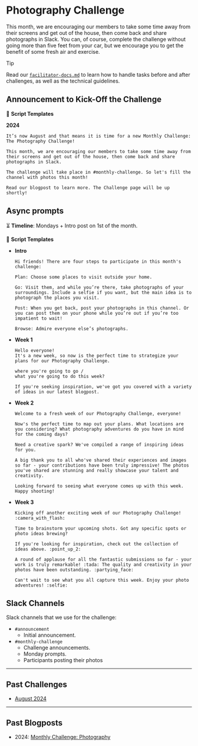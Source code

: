 # Photography Challenge

This month, we are encouraging our members to take some time away from their screens and get out of the house, then come back and share photographs in Slack. You can, of course, complete the challenge without going more than five feet from your car, but we encourage you to get the benefit of some fresh air and exercise.

> [!TIP]
> Read our [`facilitator-docs.md`](../facilitators-docs.md) to learn how to handle tasks before and after challenges, as well as the technical guidelines.

## Announcement to Kick-Off the Challenge

📃 **Script Templates**

**2024**

```text
It’s now August and that means it is time for a new Monthly Challenge: The Photography Challenge!

This month, we are encouraging our members to take some time away from their screens and get out of the house, then come back and share photographs in Slack.

The challenge will take place in #monthly-challenge. So let's fill the channel with photos this month!

Read our blogpost to learn more. The Challenge page will be up shortly!
```

## Async prompts

⏳ **Timeline**: Mondays + Intro post on 1st of the month.

📃 **Script Templates**

- **Intro**

  ```text
  Hi friends! There are four steps to participate in this month's challenge:

  Plan: Choose some places to visit outside your home.

  Go: Visit them, and while you’re there, take photographs of your surroundings. Include a selfie if you want, but the main idea is to photograph the places you visit.

  Post: When you get back, post your photographs in this channel. Or you can post them on your phone while you’re out if you’re too impatient to wait!

  Browse: Admire everyone else’s photographs.
  ```

- **Week 1**

  ```text
  Hello everyone!
  It's a new week, so now is the perfect time to strategize your plans for our Photography Challenge.

  where you're going to go /
  what you're going to do this week?

  If you're seeking inspiration, we've got you covered with a variety of ideas in our latest blogpost.
  ```

- **Week 2**

  ```text
  Welcome to a fresh week of our Photography Challenge, everyone!

  Now's the perfect time to map out your plans. What locations are you considering? What photography adventures do you have in mind for the coming days?

  Need a creative spark? We've compiled a range of inspiring ideas for you.

  A big thank you to all who've shared their experiences and images so far - your contributions have been truly impressive! The photos you've shared are stunning and really showcase your talent and creativity.

  Looking forward to seeing what everyone comes up with this week. Happy shooting!
  ```

- **Week 3**

  ```text
  Kicking off another exciting week of our Photography Challenge! :camera_with_flash:

  Time to brainstorm your upcoming shots. Got any specific spots or photo ideas brewing?

  If you're looking for inspiration, check out the collection of ideas above. :point_up_2:

  A round of applause for all the fantastic submissions so far - your work is truly remarkable! :tada: The quality and creativity in your photos have been outstanding. :partying_face:

  Can't wait to see what you all capture this week. Enjoy your photo adventures! :selfie:
  ```

## Slack Channels

Slack channels that we use for the challenge:

- `#announcement`
  - Initial announcement.
- `#monthly-challenge`
  - Challenge announcements.
  - Monday prompts.
  - Participants posting their photos

---

## Past Challenges

- [August 2024](https://virtualcoffee.io/monthlychallenges/aug-2024)

---

## Past Blogposts

- 2024: [Monthly Challenge: Photography](https://dev.to/virtualcoffee/monthly-challenge-photography-4g18)
